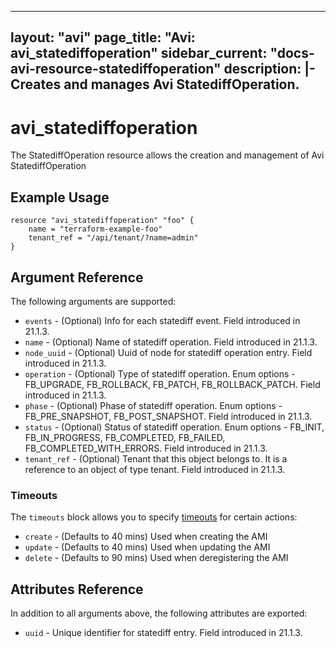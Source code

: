 <!--
    Copyright 2021 VMware, Inc.
    SPDX-License-Identifier: Mozilla Public License 2.0
-->
---
layout: "avi"
page_title: "Avi: avi_statediffoperation"
sidebar_current: "docs-avi-resource-statediffoperation"
description: |-
  Creates and manages Avi StatediffOperation.
---

# avi_statediffoperation

The StatediffOperation resource allows the creation and management of Avi StatediffOperation

## Example Usage

```hcl
resource "avi_statediffoperation" "foo" {
    name = "terraform-example-foo"
    tenant_ref = "/api/tenant/?name=admin"
}
```

## Argument Reference

The following arguments are supported:

* `events` - (Optional) Info for each statediff event. Field introduced in 21.1.3.
* `name` - (Optional) Name of statediff operation. Field introduced in 21.1.3.
* `node_uuid` - (Optional) Uuid of node for statediff operation entry. Field introduced in 21.1.3.
* `operation` - (Optional) Type of statediff operation. Enum options - FB_UPGRADE, FB_ROLLBACK, FB_PATCH, FB_ROLLBACK_PATCH. Field introduced in 21.1.3.
* `phase` - (Optional) Phase of statediff operation. Enum options - FB_PRE_SNAPSHOT, FB_POST_SNAPSHOT. Field introduced in 21.1.3.
* `status` - (Optional) Status of statediff operation. Enum options - FB_INIT, FB_IN_PROGRESS, FB_COMPLETED, FB_FAILED, FB_COMPLETED_WITH_ERRORS. Field introduced in 21.1.3.
* `tenant_ref` - (Optional) Tenant that this object belongs to. It is a reference to an object of type tenant. Field introduced in 21.1.3.


### Timeouts

The `timeouts` block allows you to specify [timeouts](https://www.terraform.io/docs/configuration/resources.html#timeouts) for certain actions:

* `create` - (Defaults to 40 mins) Used when creating the AMI
* `update` - (Defaults to 40 mins) Used when updating the AMI
* `delete` - (Defaults to 90 mins) Used when deregistering the AMI

## Attributes Reference

In addition to all arguments above, the following attributes are exported:

* `uuid` -  Unique identifier for statediff entry. Field introduced in 21.1.3.

